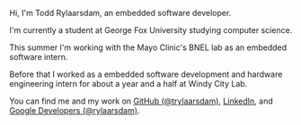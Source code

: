 Hi, I'm Todd Rylaarsdam, an embedded software developer.

I'm currently a student at George Fox University studying computer science.

This summer I'm working with the Mayo Clinic's BNEL lab as an embedded software intern. 

Before that I worked as a embedded software development and hardware engineering intern for about a year and a half at Windy City Lab.

You can find me and my work on [GitHub (@trylaarsdam)](https://github.com/trylaarsdam/), [LinkedIn](https://www.linkedin.com/in/trylaarsdam/), and [Google Developers (@rylaarsdam)](https://g.dev/rylaarsdam).
